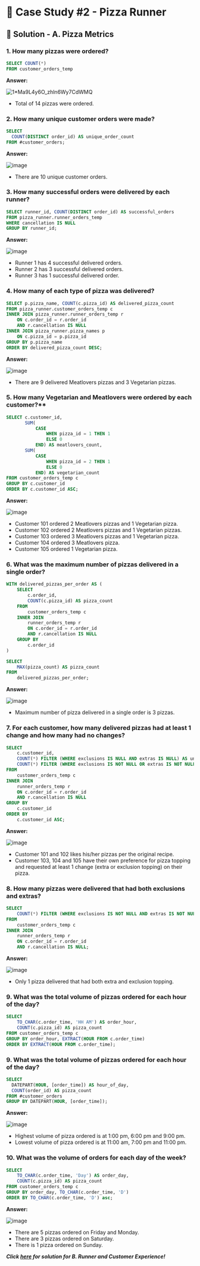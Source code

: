 # 🍕 Case Study #2 - Pizza Runner

## 🍝 Solution - A. Pizza Metrics

### 1. How many pizzas were ordered?

````sql
SELECT COUNT(*)
FROM customer_orders_temp
````

**Answer:**

![1*Ma9L4y6O_zhln6Wy7CdWMQ](https://user-images.githubusercontent.com/81607668/129473598-d6d55ab2-59c7-4040-97db-d1b0c1c5b294.png)

- Total of 14 pizzas were ordered.

### 2. How many unique customer orders were made?

````sql
SELECT 
  COUNT(DISTINCT order_id) AS unique_order_count
FROM #customer_orders;
````

**Answer:**

![image](https://user-images.githubusercontent.com/81607668/129737993-710198bd-433d-469f-b5de-14e4022a3a45.png)

- There are 10 unique customer orders.

### 3. How many successful orders were delivered by each runner?

````sql
SELECT runner_id, COUNT(DISTINCT order_id) AS successful_orders
FROM pizza_runner.runner_orders_temp
WHERE cancellation IS NULL
GROUP BY runner_id;
````

**Answer:**

![image](https://user-images.githubusercontent.com/81607668/129738112-6eada46a-8c32-495a-8e26-793b2fec89ef.png)

- Runner 1 has 4 successful delivered orders.
- Runner 2 has 3 successful delivered orders.
- Runner 3 has 1 successful delivered order.

### 4. How many of each type of pizza was delivered?

````sql
SELECT p.pizza_name, COUNT(c.pizza_id) AS delivered_pizza_count
FROM pizza_runner.customer_orders_temp c
INNER JOIN pizza_runner.runner_orders_temp r 
    ON c.order_id = r.order_id
    AND r.cancellation IS NULL
INNER JOIN pizza_runner.pizza_names p
    ON c.pizza_id = p.pizza_id
GROUP BY p.pizza_name
ORDER BY delivered_pizza_count DESC;
````

**Answer:**

![image](https://user-images.githubusercontent.com/81607668/129738140-c9c002ff-5aed-48ab-bdfa-cadbd98973a9.png)

- There are 9 delivered Meatlovers pizzas and 3 Vegetarian pizzas.

### 5. How many Vegetarian and Meatlovers were ordered by each customer?**

````sql
SELECT c.customer_id, 
       SUM(
           CASE 
               WHEN pizza_id = 1 THEN 1
               ELSE 0
           END) AS meatlovers_count,
       SUM(
           CASE 
               WHEN pizza_id = 2 THEN 1
               ELSE 0
           END) AS vegetarian_count
FROM customer_orders_temp c
GROUP BY c.customer_id
ORDER BY c.customer_id ASC;
````

**Answer:**

![image](https://private-user-images.githubusercontent.com/170286077/412680469-73402963-5ec3-43d7-9198-0f115905ea73.png?jwt=eyJhbGciOiJIUzI1NiIsInR5cCI6IkpXVCJ9.eyJpc3MiOiJnaXRodWIuY29tIiwiYXVkIjoicmF3LmdpdGh1YnVzZXJjb250ZW50LmNvbSIsImtleSI6ImtleTUiLCJleHAiOjE3Mzk0MTE1NzUsIm5iZiI6MTczOTQxMTI3NSwicGF0aCI6Ii8xNzAyODYwNzcvNDEyNjgwNDY5LTczNDAyOTYzLTVlYzMtNDNkNy05MTk4LTBmMTE1OTA1ZWE3My5wbmc_WC1BbXotQWxnb3JpdGhtPUFXUzQtSE1BQy1TSEEyNTYmWC1BbXotQ3JlZGVudGlhbD1BS0lBVkNPRFlMU0E1M1BRSzRaQSUyRjIwMjUwMjEzJTJGdXMtZWFzdC0xJTJGczMlMkZhd3M0X3JlcXVlc3QmWC1BbXotRGF0ZT0yMDI1MDIxM1QwMTQ3NTVaJlgtQW16LUV4cGlyZXM9MzAwJlgtQW16LVNpZ25hdHVyZT00OWVkZTE2YTk4YWUzNWI4MWI3NjI3YjU1NTZkYTYyYjBlMjk4NzZjNTQ2MTUzNjhlZWUzMjZmNjBhZjMxMzg0JlgtQW16LVNpZ25lZEhlYWRlcnM9aG9zdCJ9.1Go53i_c7C_1_3bdDd2FbMdOSYejsplkCrNTdmfYbGE)

- Customer 101 ordered 2 Meatlovers pizzas and 1 Vegetarian pizza.
- Customer 102 ordered 2 Meatlovers pizzas and 1 Vegetarian pizzas.
- Customer 103 ordered 3 Meatlovers pizzas and 1 Vegetarian pizza.
- Customer 104 ordered 3 Meatlovers pizza.
- Customer 105 ordered 1 Vegetarian pizza.

### 6. What was the maximum number of pizzas delivered in a single order?

````sql
WITH delivered_pizzas_per_order AS (
    SELECT 
        c.order_id, 
        COUNT(c.pizza_id) AS pizza_count
    FROM 
        customer_orders_temp c
    INNER JOIN 
        runner_orders_temp r 
        ON c.order_id = r.order_id
        AND r.cancellation IS NULL
    GROUP BY 
        c.order_id
)

SELECT 
    MAX(pizza_count) AS pizza_count
FROM 
    delivered_pizzas_per_order;
````

**Answer:**

![image](https://user-images.githubusercontent.com/81607668/129738201-f676edd4-2530-4663-9ed8-6e6ec4d9cc68.png)

- Maximum number of pizza delivered in a single order is 3 pizzas.

### 7. For each customer, how many delivered pizzas had at least 1 change and how many had no changes?

````sql
SELECT 
    c.customer_id,
    COUNT(*) FILTER (WHERE exclusions IS NULL AND extras IS NULL) AS unchanged_count,
    COUNT(*) FILTER (WHERE exclusions IS NOT NULL OR extras IS NOT NULL) AS changed_count
FROM 
    customer_orders_temp c
INNER JOIN 
    runner_orders_temp r
    ON c.order_id = r.order_id
    AND r.cancellation IS NULL
GROUP BY 
    c.customer_id
ORDER BY 
    c.customer_id ASC;
````

**Answer:**

![image](https://private-user-images.githubusercontent.com/170286077/412687441-2e2c95ac-620c-42de-84d9-601903086f34.png?jwt=eyJhbGciOiJIUzI1NiIsInR5cCI6IkpXVCJ9.eyJpc3MiOiJnaXRodWIuY29tIiwiYXVkIjoicmF3LmdpdGh1YnVzZXJjb250ZW50LmNvbSIsImtleSI6ImtleTUiLCJleHAiOjE3Mzk0MTM2MTEsIm5iZiI6MTczOTQxMzMxMSwicGF0aCI6Ii8xNzAyODYwNzcvNDEyNjg3NDQxLTJlMmM5NWFjLTYyMGMtNDJkZS04NGQ5LTYwMTkwMzA4NmYzNC5wbmc_WC1BbXotQWxnb3JpdGhtPUFXUzQtSE1BQy1TSEEyNTYmWC1BbXotQ3JlZGVudGlhbD1BS0lBVkNPRFlMU0E1M1BRSzRaQSUyRjIwMjUwMjEzJTJGdXMtZWFzdC0xJTJGczMlMkZhd3M0X3JlcXVlc3QmWC1BbXotRGF0ZT0yMDI1MDIxM1QwMjIxNTFaJlgtQW16LUV4cGlyZXM9MzAwJlgtQW16LVNpZ25hdHVyZT1iMmIwNzc0MmY0NzkxZjRkNmIwMWY4YzEyZWMzMmZiY2MzMTk5MmZiZDBmYzQxMTI0YzM3OTUxNDU2YjY2NjM3JlgtQW16LVNpZ25lZEhlYWRlcnM9aG9zdCJ9.IKYRd4QNXEjKJ3H-6JYLO76NVeiCQijo7ofdNVWOZUU)

- Customer 101 and 102 likes his/her pizzas per the original recipe.
- Customer 103, 104 and 105 have their own preference for pizza topping and requested at least 1 change (extra or exclusion topping) on their pizza.

### 8. How many pizzas were delivered that had both exclusions and extras?

````sql
SELECT 
    COUNT(*) FILTER (WHERE exclusions IS NOT NULL AND extras IS NOT NULL) AS exclusions_and_extras
FROM 
    customer_orders_temp c
INNER JOIN 
    runner_orders_temp r
    ON c.order_id = r.order_id
    AND r.cancellation IS NULL;
````

**Answer:**

![image](https://github.com/user-attachments/assets/6487e343-762d-4e94-869b-b0cf2ed4591e)

- Only 1 pizza delivered that had both extra and exclusion topping.

### 9. What was the total volume of pizzas ordered for each hour of the day?

````sql
SELECT 
    TO_CHAR(c.order_time, 'HH AM') AS order_hour,
    COUNT(c.pizza_id) AS pizza_count
FROM customer_orders_temp c
GROUP BY order_hour, EXTRACT(HOUR FROM c.order_time)
ORDER BY EXTRACT(HOUR FROM c.order_time);
````

### 9. What was the total volume of pizzas ordered for each hour of the day?

````sql
SELECT 
  DATEPART(HOUR, [order_time]) AS hour_of_day, 
  COUNT(order_id) AS pizza_count
FROM #customer_orders
GROUP BY DATEPART(HOUR, [order_time]);
````

**Answer:**

![image](https://github.com/user-attachments/assets/5b31deb2-b054-40c4-8270-b243905de72a)

- Highest volume of pizza ordered is at 1:00 pm, 6:00 pm and 9:00 pm.
- Lowest volume of pizza ordered is at 11:00 am, 7:00 pm and 11:00 pm.

### 10. What was the volume of orders for each day of the week?

````sql
SELECT 
    TO_CHAR(c.order_time, 'Day') AS order_day,
    COUNT(c.pizza_id) AS pizza_count
FROM customer_orders_temp c
GROUP BY order_day, TO_CHAR(c.order_time, 'D')
ORDER BY TO_CHAR(c.order_time, 'D') asc;
````

 **Answer:**

![image](https://github.com/user-attachments/assets/832329fd-242a-481f-a120-06a023de348c)

- There are 5 pizzas ordered on Friday and Monday.
- There are 3 pizzas ordered on Saturday.
- There is 1 pizza ordered on Sunday.

***Click [here](https://github.com/katiehuangx/8-Week-SQL-Challenge/blob/main/Case%20Study%20%232%20-%20Pizza%20Runner/B.%20Runner%20and%20Customer%20Experience.md) for solution for B. Runner and Customer Experience!***
